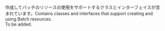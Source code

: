 <Namespace Name="Microsoft.Azure.Management.Batch.Fluent">
  <Docs>
    <summary><span data-ttu-id="28f7f-101">作成してバッチのリソースの使用をサポートするクラスとインターフェイスが含まれています。</span><span class="sxs-lookup"><span data-stu-id="28f7f-101">Contains classes and interfaces that support creating and using Batch resources.</span></span></summary> 
    <remarks>To be added.</remarks>
  </Docs>
</Namespace>
